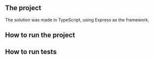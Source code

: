 ## The project

The solution was made in TypeScript, using Express as the framework.

## How to run the project

## How to run tests
